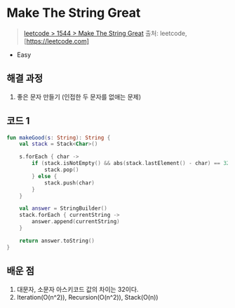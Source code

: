 # Make The String Great

> [leetcode > 1544 > Make The String Great](https://leetcode.com/problems/make-the-string-great)
> 출처: leetcode, [https://leetcode.com]

- Easy

## 해결 과정

1. 좋은 문자 만들기 (인접한 두 문자를 없애는 문제)

## 코드 1

```kotlin
fun makeGood(s: String): String {
    val stack = Stack<Char>()

    s.forEach { char ->
        if (stack.isNotEmpty() && abs(stack.lastElement() - char) == 32) {
            stack.pop()
        } else {
            stack.push(char)
        }
    }

    val answer = StringBuilder()
    stack.forEach { currentString ->
        answer.append(currentString)
    }

    return answer.toString()
}
```

## 배운 점
1. 대문자, 소문자 아스키코드 값의 차이는 32이다.
2. Iteration(O(n^2)), Recursion(O(n^2)), Stack(O(n))

